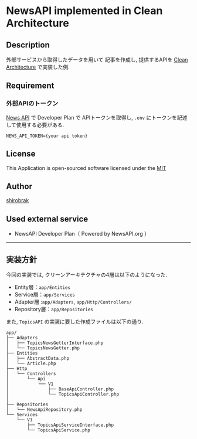 NewsAPI implemented in Clean Architecture
====


## Description

外部サービスから取得したデータを用いて
記事を作成し, 提供するAPIを [Clean Architecture](https://blog.cleancoder.com/uncle-bob/2012/08/13/the-clean-architecture.html) で実装した例. 

## Requirement

### 外部APIのトークン

[News API](https://NewsAPI.org) で Developer Plan で APIトークンを取得し, `.env` にトークンを記述して使用する必要がある.  

```
NEWS_API_TOKEN={your api token}
```

## License
This Application is open-sourced software licensed under the [MIT](https://opensource.org/licenses/MIT)

## Author

[shirobrak](https://github.com/shirobrak)

## Used external service

- NewsAPI Developer Plan（ Powered by NewsAPI.org ）

---

## 実装方針

今回の実装では, クリーンアーキテクチャの4層は以下のようになった.  
- Entity層：`app/Entities`
- Service層：`app/Services`
- Adapter層 :`app/Adapters`, `app/Http/Controllers/`
- Repository層：`app/Repositories`

また, `TopicsAPI` の実装に要した作成ファイルは以下の通り.  
```
app/
├── Adapters
│   ├── TopicsNewsGetterInterface.php
│   └── TopicsNewsGetter.php
├── Entities
│   ├── AbstractData.php
│   └── Article.php
├── Http
│   └── Controllers
│       └── Api
│           └── V1
│               ├── BaseApiController.php
│               └── TopicsApiController.php
│      
├── Repositories
│   └── NewsApiRepository.php
└── Services
    └── V1
        ├── TopicsApiServiceInterface.php
        └── TopicsApiService.php
```
